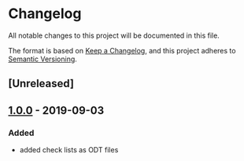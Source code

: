 # Changelog
All notable changes to this project will be documented in this file.

The format is based on [Keep a Changelog](https://keepachangelog.com/en/1.0.0/),
and this project adheres to [Semantic Versioning](https://semver.org/spec/v2.0.0.html).

## [Unreleased]

## [1.0.0] - 2019-09-03
### Added
- added check lists as ODT files

[1.0.0]: https://github.com/hendrik-scholz/development-checklists/releases/tag/v1.0.0